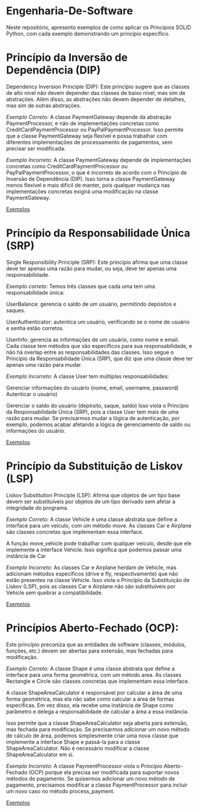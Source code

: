 # Engenharia-De-Software

Neste repositório, apresento exemplos de como aplicar os Princípios SOLID Python, com cada exemplo demonstrando um princípio específico.

# Princípio da Inversão de Dependência (DIP)

Dependency Inversion Principle (DIP): Este princípio sugere que as classes de alto nível não devem depender das classes de baixo nível, mas sim de abstrações. Além disso, as abstrações não devem depender de detalhes, mas sim de outras abstrações.

*Exemplo Correto:* A classe PaymentGateway depende da abstração PaymentProcessor, e não de implementações concretas como CreditCardPaymentProcessor ou PayPalPaymentProcessor. Isso permite que a classe PaymentGateway seja flexível e possa trabalhar com diferentes implementações de processamento de pagamentos, sem precisar ser modificada.

*Exemplo Incorreto:* A classe PaymentGateway depende de implementações concretas como CreditCardPaymentProcessor ou PayPalPaymentProcessor, o que é incorreto de acordo com o Princípio de Inversão de Dependência (DIP). Isso torna a classe PaymentGateway menos flexível e mais difícil de manter, pois qualquer mudança nas implementações concretas exigirá uma modificação na classe PaymentGateway.

[Exemplos](https://github.com/Thaynoanhit/Engenharia-De-Software/tree/main/DIP)

# Princípio da Responsabilidade Única (SRP)

Single Responsibility Principle (SRP): Este princípio afirma que uma classe deve ter apenas uma razão para mudar, ou seja, deve ter apenas uma responsabilidade.

*Exemplo correto:* Temos três classes que cada uma tem uma responsabilidade única:

UserBalance: gerencia o saldo de um usuário, permitindo depósitos e saques.

UserAuthenticator: autentica um usuário, verificando se o nome de usuário e senha estão corretos.

UserInfo: gerencia as informações de um usuário, como nome e email.
Cada classe tem métodos que são específicos para sua responsabilidade, e não há overlap entre as responsabilidades das classes. Isso segue o Princípio da Responsabilidade Única (SRP), que diz que uma classe deve ter apenas uma razão para mudar.

*Exemplo Incorreto:* A classe User tem múltiplas responsabilidades:

Gerenciar informações do usuário (nome, email, username, password)
Autenticar o usuário)

Gerenciar o saldo do usuário (depósito, saque, saldo)
Isso viola o Princípio da Responsabilidade Única (SRP), pois a classe User tem mais de uma razão para mudar. Se precisarmos mudar a lógica de autenticação, por exemplo, podemos acabar afetando a lógica de gerenciamento de saldo ou informações do usuário.

[Exemplos](https://github.com/Thaynoanhit/Engenharia-De-Software/tree/main/SRP)

# Princípio da Substituição de Liskov (LSP)

Liskov Substitution Principle (LSP): Afirma que objetos de um tipo base devem ser substituíveis por objetos de um tipo derivado sem afetar a integridade do programa.

*Exemplo Correto:* A classe Vehicle é uma classe abstrata que define a interface para um veículo, com um método move. As classes Car e Airplane são classes concretas que implementam essa interface.

A função move_vehicle pode trabalhar com qualquer veículo, desde que ele implemente a interface Vehicle. Isso significa que podemos passar uma instância de Car 

*Exemplo Incorreto:* As classes Car e Airplane herdam de Vehicle, mas adicionam métodos específicos (drive e fly, respectivamente) que não estão presentes na classe Vehicle. Isso viola o Princípio da Substituição de Liskov (LSP), pois as classes Car e Airplane não são substituíveis por Vehicle sem quebrar a compatibilidade.

[Exemplos](https://github.com/Thaynoanhit/Engenharia-De-Software/tree/main/LSP)

# Princípios Aberto-Fechado (OCP): 

Este princípio preconiza que as entidades de software (classes, módulos, funções, etc.) devem ser abertas para extensão, mas fechadas para modificação.

*Exemplo Correto:* A classe Shape é uma classe abstrata que define a interface para uma forma geométrica, com um método area. As classes Rectangle e Circle são classes concretas que implementam essa interface.

A classe ShapeAreaCalculator é responsável por calcular a área de uma forma geométrica, mas ela não sabe como calcular a área de formas específicas. Em vez disso, ela recebe uma instância de Shape como parâmetro e delega a responsabilidade de calcular a área a essa instância.

Isso permite que a classe ShapeAreaCalculator seja aberta para extensão, mas fechada para modificação. Se precisarmos adicionar um novo método de cálculo de área, podemos simplesmente criar uma nova classe que implemente a interface Shape e passá-la para a classe ShapeAreaCalculator. Não é necessário modificar a classe ShapeAreaCalculator em si.

*Exemplo Incorreto:* A classe PaymentProcessor viola o Princípio Aberto-Fechado (OCP) porque ela precisa ser modificada para suportar novos métodos de pagamento. Se quisermos adicionar um novo método de pagamento, precisamos modificar a classe PaymentProcessor para incluir um novo caso no método process_payment.

[Exemplos](https://github.com/Thaynoanhit/Engenharia-De-Software/tree/main/OCP)

